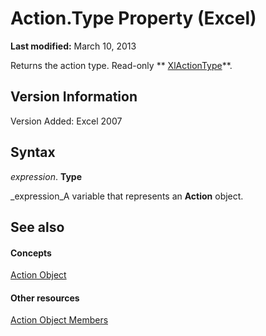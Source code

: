 
# Action.Type Property (Excel)

 **Last modified:** March 10, 2013

Returns the action type. Read-only  ** [XlActionType](9a4489d3-6342-f86d-5eec-f9db2852f7c0.md)**.

## Version Information

Version Added: Excel 2007 


## Syntax

 _expression_. **Type**

 _expression_A variable that represents an  **Action** object.


## See also


#### Concepts


 [Action Object](8a54e4ed-8392-e198-66df-987f94841968.md)
#### Other resources


 [Action Object Members](facec89c-9df7-e199-574b-78c86d91dd6e.md)
